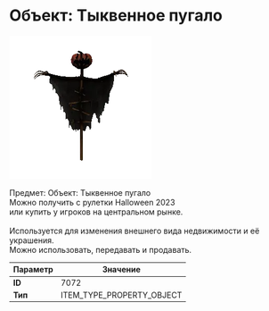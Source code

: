 # Объект: Тыквенное пугало

![Item Image](../img/7072.webp?raw=true)

Предмет: Объект: Тыквенное пугало<br>Можно получить с рулетки Halloween 2023<br>или купить у игроков на центральном рынке.<br><br>Используется для изменения внешнего вида недвижимости и её украшения.<br>Можно использовать, передавать и продавать.


| Параметр | Значение |
|----------|----------|
| **ID** | 7072 |
| **Тип** | ITEM_TYPE_PROPERTY_OBJECT |

